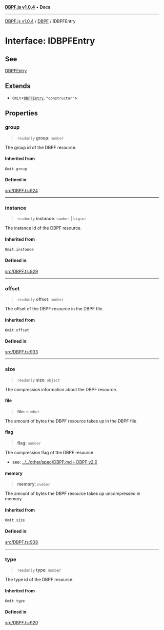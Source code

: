 [**DBPF.js v1.0.4**](../../README.md) • **Docs**

***

[DBPF.js v1.0.4](../../README.md) / [DBPF](../README.md) / IDBPFEntry

# Interface: IDBPFEntry

## See

[DBPFEntry](../classes/DBPFEntry.md)

## Extends

- `Omit`\<[`DBPFEntry`](../classes/DBPFEntry.md), `"constructor"`\>

## Properties

### group

> `readonly` **group**: `number`

The group id of the DBPF resource.

#### Inherited from

`Omit.group`

#### Defined in

[src/DBPF.ts:924](https://github.com/anonhostpi/DBPF.js/blob/e569a7b6dd4749dd61bb4dc9869d762307968221/src/DBPF.ts#L924)

***

### instance

> `readonly` **instance**: `number` \| `bigint`

The instance id of the DBPF resource.

#### Inherited from

`Omit.instance`

#### Defined in

[src/DBPF.ts:929](https://github.com/anonhostpi/DBPF.js/blob/e569a7b6dd4749dd61bb4dc9869d762307968221/src/DBPF.ts#L929)

***

### offset

> `readonly` **offset**: `number`

The offset of the DBPF resource in the DBPF file.

#### Inherited from

`Omit.offset`

#### Defined in

[src/DBPF.ts:933](https://github.com/anonhostpi/DBPF.js/blob/e569a7b6dd4749dd61bb4dc9869d762307968221/src/DBPF.ts#L933)

***

### size

> `readonly` **size**: `object`

The compression information about the DBPF resource.

#### file

> **file**: `number`

The amount of bytes the DBPF resource takes up in the DBPF file.

#### flag

> **flag**: `number`

The compression flag of the DBPF resource.
- see: [../../other/spec/DBPF.md - DBPF v2.0](../../other/spec/DBPF.md#dbpf-v20)

#### memory

> **memory**: `number`

The amount of bytes the DBPF resource takes up uncompressed in memory.

#### Inherited from

`Omit.size`

#### Defined in

[src/DBPF.ts:938](https://github.com/anonhostpi/DBPF.js/blob/e569a7b6dd4749dd61bb4dc9869d762307968221/src/DBPF.ts#L938)

***

### type

> `readonly` **type**: `number`

The type id of the DBPF resource.

#### Inherited from

`Omit.type`

#### Defined in

[src/DBPF.ts:920](https://github.com/anonhostpi/DBPF.js/blob/e569a7b6dd4749dd61bb4dc9869d762307968221/src/DBPF.ts#L920)
